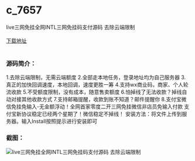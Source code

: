 # c_7657
live三网免挂全网INTL三网免挂码支付源码 去除云端限制
<br/></br>
[下载地址](https://www.uuid2.com/7657.html "下载地址")
<br/></br>
<h3>源码简介：</h3>
<p>1.去除云端限制，无需云端额度
2.全部走本地任务，登录地址均为自己服务器
3.真正的加快回调速度，本地回调，速度更胜一筹
4.支持wx商业码，商家、个人轮流收款
5.不受额度限制，没有成本，随意售卖额度
6.怕掉线了无法收款？掉线自动对接其他收款方式
7.支持邮箱提醒，收款到账不知道？邮件提醒你
8.支付宝微信免挂免输入-无金额浮动！全网首家零度二开三网免挂微信非店员免输入付款
支付宝新协议稳定已经两个星期了！微信稳定不掉线！
安装方法：将文件上传到服务器。输入Install按照提示进行安装即可<p>
<h3>截图：</h3>
<img src="https://www.uuid2.com/wp-content/uploads/img/uimage/44251641971666.gif" alt="live三网免挂全网INTL三网免挂码支付源码 去除云端限制">
